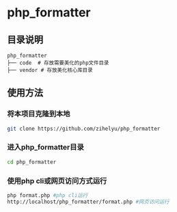 # php_formatter

## 目录说明

```
php_formatter
├── code  # 存放需要美化的php文件目录
├── vendor # 存放美化核心库目录
```

## 使用方法

### 将本项目克隆到本地

```sh
git clone https://github.com/zihelyu/php_formatter
```

### 进入php_formatter目录

```sh
cd php_formatter
```

### 使用php cli或网页访问方式运行

```sh
php format.php #php cli运行
http://localhost/php_formatter/format.php #网页访问运行
```
